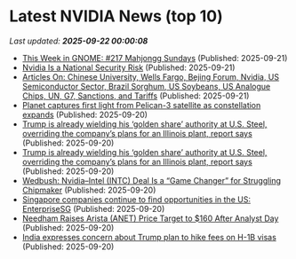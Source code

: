 # Latest NVIDIA News (top 10)
_Last updated: **2025-09-22 00:00:08**_

- [This Week in GNOME: #217 Mahjongg Sundays](https://thisweek.gnome.org/posts/2025/09/twig-217/) (Published: 2025-09-21)
- [Nvidia Is a National Security Risk](https://www.hoover.org/research/nvidia-national-security-risk) (Published: 2025-09-21)
- [Articles On: Chinese University, Wells Fargo, Bejing Forum, Nvidia, US Semiconductor Sector, Brazil Sorghum, US Soybeans, US Analogue Chips, UN, G7, Sanctions, and Tariffs](https://www.hoover.org/research/articles-chinese-university-wells-fargo-bejing-forum-nvidia-us-semiconductor-sector-brazil) (Published: 2025-09-21)
- [Planet captures first light from Pelican-3 satellite as constellation expands](https://www.spacedaily.com/reports/Planet_captures_first_light_from_Pelican_3_satellite_as_constellation_expands_999.html) (Published: 2025-09-20)
- [Trump is already wielding his ‘golden share’ authority at U.S. Steel, overriding the company’s plans for an Illinois plant, report says](https://fortune.com/2025/09/20/trump-us-steel-nippon-trump-golden-share-granite-city-plant-blocked-politics/) (Published: 2025-09-20)
- [Trump is already wielding his ‘golden share’ authority at U.S. Steel, overriding the company’s plans for an Illinois plant, report says](https://finance.yahoo.com/news/trump-already-wielding-golden-share-225826240.html) (Published: 2025-09-20)
- [Wedbush: Nvidia–Intel (INTC) Deal Is a “Game Changer” for Struggling Chipmaker](https://biztoc.com/x/d99b5a62c7251626) (Published: 2025-09-20)
- [Singapore companies continue to find opportunities in the US: EnterpriseSG](https://www.straitstimes.com/business/companies-markets/singapore-companies-continue-to-find-opportunities-in-the-us-enterprisesg) (Published: 2025-09-20)
- [Needham Raises Arista (ANET) Price Target to $160 After Analyst Day](https://finance.yahoo.com/news/needham-raises-arista-anet-price-223658339.html) (Published: 2025-09-20)
- [India expresses concern about Trump plan to hike fees on H-1B visas](https://roanoke.com/news/nation-world/business/article_622d7bea-de31-568e-b224-6ac42a0df538.html) (Published: 2025-09-20)

